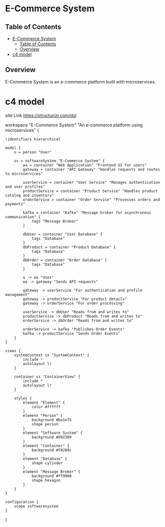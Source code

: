 # E-Commerce System

## Table of Contents
- [E-Commerce System](#e-commerce-system)
  - [Table of Contents](#table-of-contents)
  - [Overview](#overview)
- [c4 model](#c4-model)

## Overview
E-Commerce System is an e-commerce platform built with microservices.

# c4 model 
site Link https://structurizr.com/dsl

workspace "E-Commerce System" "An e-commerce platform using microservices" {

    !identifiers hierarchical

    model {
        u = person "User"

        ss = softwareSystem "E-Commerce System" {
            wa = container "Web Application" "Frontend UI for users"
            gateway = container "API Gateway" "Handles requests and routes to microservices"

            userService = container "User Service" "Manages authentication and user profiles"
            productService = container "Product Service" "Handles product catalog and inventory"
            orderService = container "Order Service" "Processes orders and payments"

            kafka = container "Kafka" "Message broker for asynchronous communication" {
                tags "Message Broker"
            }

            dbUser = container "User Database" {
                tags "Database"
            }
            dbProduct = container "Product Database" {
                tags "Database"
            }
            dbOrder = container "Order Database" {
                tags "Database"
            }

            u -> wa "Uses"
            wa -> gateway "Sends API requests"

            gateway -> userService "For authentication and profile management"
            gateway -> productService "For product details"
            gateway -> orderService "For order processing"

            userService -> dbUser "Reads from and writes to"
            productService -> dbProduct "Reads from and writes to"
            orderService -> dbOrder "Reads from and writes to"

            orderService -> kafka "Publishes Order Events"
            kafka -> productService "Sends Order Events"
        }
    }

    views {
        systemContext ss "SystemContext" {
            include *
            autolayout lr
        }

        container ss "ContainerView" {
            include *
            autolayout lr
        }

        styles {
            element "Element" {
                color #ffffff
            }
            element "Person" {
                background #ba1e75
                shape person
            }
            element "Software System" {
                background #d92389
            }
            element "Container" {
                background #f8289c
            }
            element "Database" {
                shape cylinder
            }
            element "Message Broker" {
                background #ff9900
                shape hexagon
            }
        }
    }

    configuration {
        scope softwaresystem
    }
}
